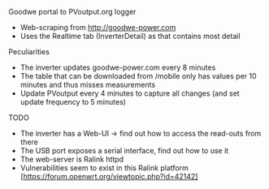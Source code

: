 Goodwe portal to PVoutput.org logger
 * Web-scraping from http://goodwe-power.com
 * Uses the Realtime tab (InverterDetail) as that contains most detail
 
Peculiarities
 * The inverter updates goodwe-power.com every 8 minutes
 * The table that can be downloaded from /mobile only has values per 10 minutes and thus misses measurements
 * Update PVoutput every 4 minutes to capture all changes (and set update frequency to 5 minutes)
 
TODO
 * The inverter has a Web-UI -> find out how to access the read-outs from there
 * The USB port exposes a serial interface, find out how to use it
 * The web-server is Ralink httpd
 * Vulnerabilities seem to exist in this Ralink platform [https://forum.openwrt.org/viewtopic.php?id=42142]
 


